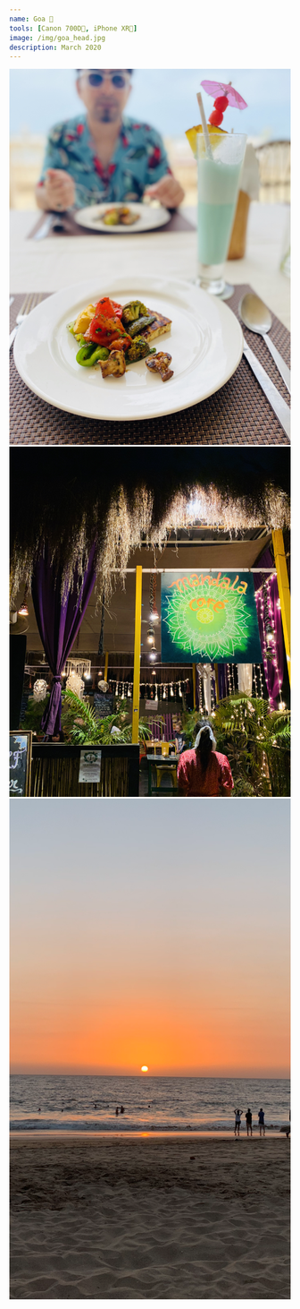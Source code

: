 ```yaml
---
name: Goa 🥂
tools: [Canon 700D📸, iPhone XR📱]
image: /img/goa_head.jpg
description: March 2020
---
```


<html>

<head>
  <title>boostrap 4 responsive image gallery</title>
</head>

<body>
  <div class="container-fluid">
    <div class="row">
      <div class="column">
		<img src="/img/goa/goa1.jpg"/>
	</div>
      <div class="column">
		<img src="/img/goa/goa2.jpg"/>
      </div>
	  <div class="column">
        <img src="/img/goa/goa3.jpg"/>
      </div>
    </div>
  </div>
</body>

</html>


